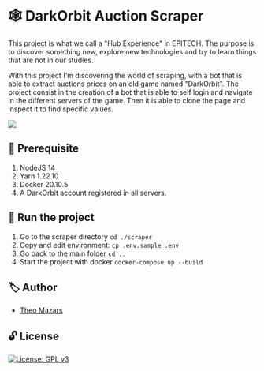 # 🕸️ DarkOrbit Auction Scraper

This project is what we call a "Hub Experience" in EPITECH. The purpose is to discover something new, explore new technologies and try to learn things that are not in our studies.

With this project I'm discovering the world of scraping, with a bot that is able to extract auctions prices on an old game named "DarkOrbit". The project consist in the creation of a bot that is able to self login and navigate in the different servers of the game. Then it is able to clone the page and inspect it to find specific values.

![](./assets/demo.gif)

## 📃 Prerequisite

1. NodeJS 14
2. Yarn 1.22.10
3. Docker 20.10.5
4. A DarkOrbit account registered in all servers.

## 🏁 Run the project

1. Go to the scraper directory `cd ./scraper`
2. Copy and edit environment: `cp .env.sample .env`
3. Go back to the main folder `cd ..`
4. Start the project with docker `docker-compose up --build`

## 🏷️ Author

- [Theo Mazars](https://github.com/theo-mazars)

## 🔓 License

[![License: GPL v3](https://img.shields.io/badge/License-GPLv3-blue.svg)](https://www.gnu.org/licenses/gpl-3.0)
